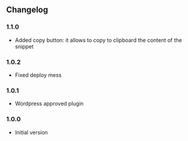 ## Changelog

### 1.1.0

- Added copy button: it allows to copy to clipboard the content of the snippet

### 1.0.2

- Fixed deploy mess

### 1.0.1

- Wordpress approved plugin

### 1.0.0

- Initial version

